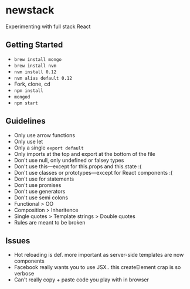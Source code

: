 # newstack
Experimenting with full stack React

## Getting Started

* `brew install mongo`
* `brew install nvm`
* `nvm install 0.12`
* `nvm alias default 0.12`
* Fork, clone, cd
* `npm install`
* `mongod`
* `npm start`

## Guidelines

* Only use arrow functions
* Only use let
* Only a single `export default`
* Only imports at the top and export at the bottom of the file
* Don't use null, only undefined or falsey types
* Don't use this—except for this.props and this.state :(
* Don't use classes or prototypes—except for React components :(
* Don't use for statements
* Don't use promises
* Don't use generators
* Don't use semi colons
* Functional > OO
* Composition > Inheritence
* Single quotes > Template strings > Double quotes
* Rules are meant to be broken

## Issues

* Hot reloading is def. more important as server-side templates are now components
* Facebook really wants you to use JSX.. this createElement crap is so verbose
* Can't really copy + paste code you play with in browser
